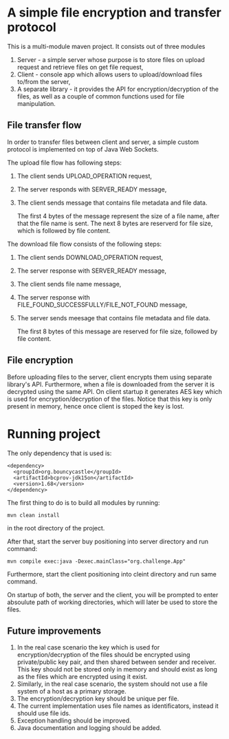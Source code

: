 # A simple file encryption and transfer protocol


This is a multi-module maven project. It consists out of three modules

1. Server - a simple server whose purpose is to store files on upload request and retrieve files on get file request,
2. Client - console app which allows users to upload/download files to/from the server,
3. A separate library - it provides the API for encryption/decryption of the files, as well as a couple of common functions used for file manipulation.


## File transfer flow

In order to transfer files between client and server, a simple custom protocol is implemented on top of Java Web Sockets.  

The upload file flow has following steps:
1. The client sends UPLOAD_OPERATION request,
2. The server responds with SERVER_READY message,
3. The client sends message that contains file metadata and file data.

   The first 4 bytes of the message represent the size of a file name, after that the file name is sent. The next 8 bytes are reserverd for file size, which is followed by file content.

The download file flow consists of the following steps:
1. The client sends DOWNLOAD_OPERATION request,
2. The server response with SERVER_READY message,
3. The client sends file name message,
4. The server response with FILE_FOUND_SUCCESSFULLY/FILE_NOT_FOUND message,
5. The server sends meesage that contains file metadata and file data.

   The first 8 bytes of this message are reserved for file size, followed by file content.


## File encryption

Before uploading files to the server, client encrypts them using separate library's API. Furthermore, when a file is downloaded from the server it is decrypted using the same API.
On client startup it generates AES key which is used for encryption/decryption of the files. Notice that this key is only present in memory, hence once client is stoped the key is lost.


# Running project

The only dependency that is used is:
```
<dependency>
  <groupId>org.bouncycastle</groupId>
  <artifactId>bcprov-jdk15on</artifactId>
  <version>1.68</version>
</dependency>
```

The first thing to do is to build all modules by running:
```
mvn clean install
```
in the root directory of the project.

After that, start the server buy positioning into server directory and run command:
```
mvn compile exec:java -Dexec.mainClass="org.challenge.App"
```

Furthermore, start the client positioning into cleint directory and run same command.

On startup of both, the server and the client, you will be prompted to enter absoulute path of working directories, which will later be used to store the files.


## Future improvements

1. In the real case scenario the key which is used for encryption/decryption of the files should be encrypted using private/public key pair, and then shared between sender and receiver. 
This key should not be stored only in memory and should exist as long as the files which are encrypted using it exist. 
2. Similarly, in the real case scenario, the system should not use a file system of a host as a primary storage.
3. The encryption/decryption key should be unique per file.
4. The current implementation uses file names as identificators, instead it should use file ids.
5. Exception handling should be improved.
6. Java documentation and logging should be added.


